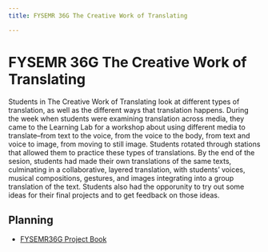 ```yaml
---
title: FYSEMR 36G The Creative Work of Translating

---
```


# FYSEMR 36G The Creative Work of Translating

Students in The Creative Work of Translating look at different types of translation, as well as the different ways that translation happens. During the week when students were examining translation across media, they came to the Learning Lab for a workshop about using different media to translate–from text to the voice, from the voice to the body, from text and voice to image, from moving to still image. Students rotated through stations that allowed them to practice these types of translations. By the end of the sesion, students had made their own translations of the same texts, culminating in a collaborative, layered translation, with students’ voices, musical compositions, gestures, and images integrating into a group translation of the text. Students also had the opporunity to try out some ideas for their final projects and to get feedback on those ideas.

## Planning
* [FYSEMR36G Project Book](https://hackmd.io/@ll-23-24/BJvE5lrRn/https%3A%2F%2Fhackmd.io%2Fc%2FBJvE5lrRn%2Fedit%3Fedit)
